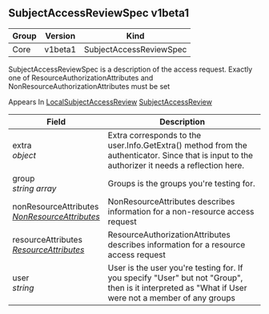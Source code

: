 ## SubjectAccessReviewSpec v1beta1

Group        | Version     | Kind
------------ | ---------- | -----------
Core | v1beta1 | SubjectAccessReviewSpec



SubjectAccessReviewSpec is a description of the access request.  Exactly one of ResourceAuthorizationAttributes and NonResourceAuthorizationAttributes must be set

<aside class="notice">
Appears In  <a href="#localsubjectaccessreview-v1beta1">LocalSubjectAccessReview</a>  <a href="#subjectaccessreview-v1beta1">SubjectAccessReview</a> </aside>

Field        | Description
------------ | -----------
extra <br /> *object*  | Extra corresponds to the user.Info.GetExtra() method from the authenticator.  Since that is input to the authorizer it needs a reflection here.
group <br /> *string array*  | Groups is the groups you're testing for.
nonResourceAttributes <br /> *[NonResourceAttributes](#nonresourceattributes-v1beta1)*  | NonResourceAttributes describes information for a non-resource access request
resourceAttributes <br /> *[ResourceAttributes](#resourceattributes-v1beta1)*  | ResourceAuthorizationAttributes describes information for a resource access request
user <br /> *string*  | User is the user you're testing for. If you specify "User" but not "Group", then is it interpreted as "What if User were not a member of any groups

